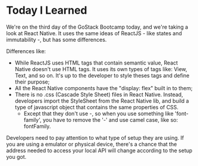 # Today I Learned

We're on the third day of the GoStack Bootcamp today, and we're taking a look at
React Native. It uses the same ideas of ReactJS - like states and immutability -,
but has some differences.

Differences like:

- While ReactJS uses HTML tags that contain semantic value, React Native doesn't
use HTML tags. It uses its own types of tags like: View, Text, and so on. It's up
to the developer to style theses tags and define their purpose;
- All the React Native components have the "display: flex" built in to them;
- There is no .css (Cascade Style Sheet) files in React Native. Instead, developers
import the StyleSheet from the React Native lib, and build a type of javascript
object that contains the same properties of CSS.
    - Except that they don't use -, so when you use something like 'font-family',
you have to remove the '-' and use camel case, like so: fontFamily.

Developers need to pay attention to what type of setup they are using. If you are
using a emulator or physical device, there's a chance that the address needed to
access your local API will change according to the setup you got.